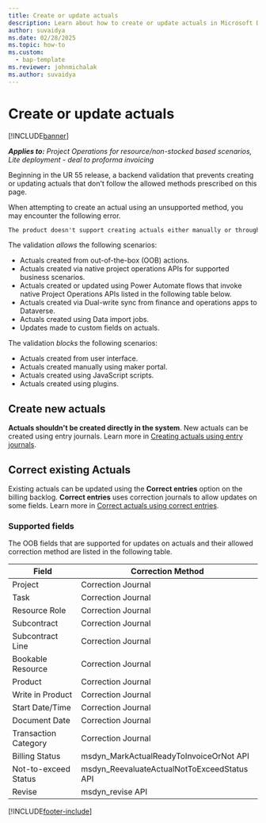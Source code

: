 ```yaml
---
title: Create or update actuals
description: Learn about how to create or update actuals in Microsoft Dynamics 365 Project Operations.
author: suvaidya
ms.date: 02/28/2025
ms.topic: how-to
ms.custom: 
  - bap-template
ms.reviewer: johnmichalak
ms.author: suvaidya
---
```



# Create or update actuals

[!INCLUDE[banner](../includes/banner.md)]

_**Applies to:** Project Operations for resource/non-stocked based scenarios, Lite deployment - deal to proforma invoicing_

Beginning in the UR 55 release, a backend validation that prevents creating or updating actuals that don't follow the allowed methods prescribed on this page. 

When attempting to create an actual using an unsupported method, you may encounter the following error. 

``` txt
The product doesn't support creating actuals either manually or through customizations. Use entry journals to create new actuals and Correct entries update existing actuals. More information is available at https://aka.ms/EntryJournals.
```

The validation _allows_ the following scenarios:

- Actuals created from out-of-the-box (OOB) actions.
- Actuals created via native project operations APIs for supported business scenarios.
- Actuals created or updated using Power Automate flows that invoke native Project Operations APIs listed in the following table below.
- Actuals created via Dual-write sync from finance and operations apps to Dataverse.
- Actuals created using Data import jobs.
- Updates made to custom fields on actuals.

The validation _blocks_ the following scenarios:

- Actuals created from user interface.
- Actuals created manually using maker portal.
- Actuals created using JavaScript scripts.
- Actuals created using plugins.
        
## Create new actuals

**Actuals shouldn't be created directly in the system**. New actuals can be created using entry journals. Learn more in [Creating actuals using entry journals](create-confirm-entry-journals.md). 

## Correct existing Actuals

Existing actuals can be updated using the **Correct entries** option on the billing backlog. **Correct entries** uses correction journals to allow updates on some fields. Learn more in [Correct actuals using correct entries](create-confirm-correction-journals.md).

### Supported fields

The OOB fields that are supported for updates on actuals and their allowed correction method are listed in the following table.

| Field | Correction Method |
|---|---| 
| Project | Correction Journal |
| Task | Correction Journal |
| Resource Role | Correction Journal |
| Subcontract | Correction Journal |
| Subcontract Line | Correction Journal |
| Bookable Resource | Correction Journal |
| Product | Correction Journal |
| Write in Product | Correction Journal |
| Start Date/Time | Correction Journal |
| Document Date | Correction Journal |
| Transaction Category | Correction Journal |
| Billing Status | msdyn_MarkActualReadyToInvoiceOrNot API |
| Not-to-exceed Status | msdyn_ReevaluateActualNotToExceedStatus API |
| Revise | msdyn_revise API |

[!INCLUDE[footer-include](../includes/footer-banner.md)]
